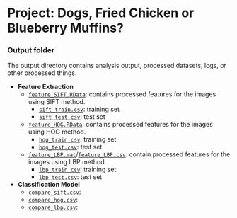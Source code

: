 # Project: Dogs, Fried Chicken or Blueberry Muffins? 
### Output folder

The output directory contains analysis output, processed datasets, logs, or other processed things.

+ **Feature Extraction**  
  + [`feature_SIFT.RData`](feature_SIFT.RData): contains processed features for the images using SIFT method. 
    + [`sift_train.csv`](sift_train.csv): training set 
    + [`sift_test.csv`](sift_test.csv): test set 
  + [`feature_HOG.RData`](feature_HOG.RData): contains processed features for the images using HOG method.  
    + [`hog_train.csv`](hot_train.csv): training set  
    + [`hog_test.csv`](hog_test.csv): test set 
  + [`feature_LBP.mat`](feature_LBP.mat)/[`feature_LBP.csv`](feature_LBP.csv): contain processed features for the images using LBP method. 
    + [`lbp_train.csv`](lbp_train.csv): training set
    + [`lbp_test.csv`](lbp_test.csv): test set  
+ **Classification Model**  
  + [`compare_sift.csv`](compare_sift.csv):
  + [`compare_hog.csv`](compare_hog.csv):  
  + [`compare_lbp.csv`](compare_lbp.csv):

